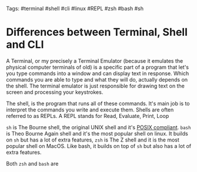 Tags: #terminal #shell #cli #linux #REPL #zsh #bash #sh

# Differences between Terminal, Shell and CLI

A Terminal, or my precisely a Terminal Emulator (because it emulates the physical computer terminals of old) is a specific part of a program that let's you type commands into a window and can display text in response. Which commands you are able to type and what they will do, actually depends on the shell. The terminal emulator is just responsible for drawing text on the screen and processing your keystrokes.

The shell, is the program that runs all of these commands.  It's main job is to interpret the commands you write and execute them. Shells are often referred to as REPLs. A REPL stands for Read, Evaluate, Print, Loop

`sh` is The Bourne shell, the original UNIX shell and it's [POSIX compliant](https://en.wikipedia.org/wiki/POSIX).
`bash` is Theo Bourne Again shell and it's the most popular shell on linux. It builds on `sh` but has a lot of extra features,
`zsh` is The Z shell and it is the most popular shell on MacOS. Like bash, it builds on top of `sh` but also has a lot of extra features.

Both `zsh` and `bash` are 